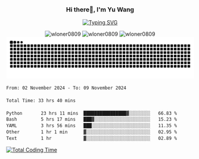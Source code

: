 <h3 align="center">Hi there👋, I'm Yu Wang</h1>

<p align="center"><a href="https://git.io/typing-svg"><img src="https://readme-typing-svg.demolab.com?font=Alex+Brush&size=18&pause=1000&color=716A50&background=6F66FF00&center=true&vCenter=true&width=435&lines=To+love+oneself+is+the+beginning+of+a+lifelong+romance.+%E2%80%94+Oscar+Wilde" alt="Typing SVG" /></a></p>


<p align="center">
 <img src="https://github-readme-stats.vercel.app/api/top-langs?username=wloner0809&show_icons=true&locale=en&layout=compact" alt="wloner0809" height=120 />
 <img src="https://github-readme-stats.vercel.app/api?username=wloner0809&show_icons=true&locale=en" alt="wloner0809" height=120 />
 <img src="https://github-readme-streak-stats.herokuapp.com/?user=wloner0809&" alt="wloner0809" height=120 />
 <img src="https://github.com/Wloner0809/Wloner0809/blob/output/github-contribution-grid-snake.svg">
</p>
 
<!--START_SECTION:waka-->

```txt
From: 02 November 2024 - To: 09 November 2024

Total Time: 33 hrs 40 mins

Python       23 hrs 11 mins  ████████████████▓░░░░░░░░   66.83 %
Bash         5 hrs 17 mins   ███▓░░░░░░░░░░░░░░░░░░░░░   15.23 %
YAML         3 hrs 56 mins   ███░░░░░░░░░░░░░░░░░░░░░░   11.35 %
Other        1 hr 1 min      ▓░░░░░░░░░░░░░░░░░░░░░░░░   02.95 %
Text         1 hr            ▓░░░░░░░░░░░░░░░░░░░░░░░░   02.89 %
```

<!--END_SECTION:waka-->

[![Total Coding Time](https://wakatime.com/badge/user/3b010e91-e8bb-445f-9eac-c8ab5bc30cb6.svg)](https://wakatime.com/@3b010e91-e8bb-445f-9eac-c8ab5bc30cb6)
